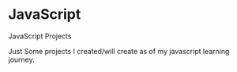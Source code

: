 # JavaScript
JavaScript Projects

Just Some projects I created/will create as of my javascript learning journey.

